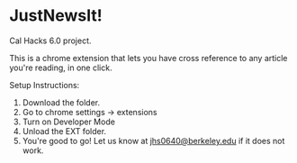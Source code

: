 # JustNewsIt!
Cal Hacks 6.0 project.

This is a chrome extension that lets you have cross reference to any article you're reading, in one click.

Setup Instructions:
1. Download the folder.
2. Go to chrome settings -> extensions
3. Turn on Developer Mode
4. Unload the EXT folder.
5. You're good to go! Let us know at jhs0640@berkeley.edu if it does not work. 
